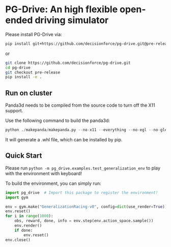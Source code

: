 # PG-Drive: An high flexible open-ended driving simulator

Please install PG-Drive via:

```bash
pip install git+https://github.com/decisionforce/pg-drive.git@pre-release
```

or 

```bash
git clone https://github.com/decisionforce/pg-drive.git
cd pg-drive
git checkout pre-release
pip install -e .
```
## Run on cluster

Panda3d needs to be compiled from the source code to turn off the X11 support.

Use the following command to build the panda3d:

```python
python ./makepanda/makepanda.py --no-x11 --everything --no-egl --no-gles --no-gles2 --no-opencv --python-incdir your/path/to/python/include/ --python-libdir your/path/to/python/lib/ --wheel
```

It will generate a .whl file, which can be installed by pip.

## Quick Start

Please run `python -m pg_drive.examples.test_generalization_env` to play with the environment with keyboard!

To build the environment, you can simply run:

```python
import pg_drive  # Import this package to register the environment!
import gym

env = gym.make("GeneralizationRacing-v0", config=dict(use_render=True))
env.reset()
for i in range(1000):
    obs, reward, done, info = env.step(env.action_space.sample())
    env.render()
    if done:
        env.reset()
env.close()
```
